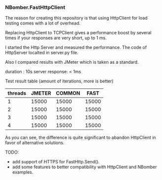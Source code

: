 ### NBomber.FastHttpClient

The reason for creating this repository is that using HttpClient for load testing comes with a lot of overhead.

Replacing HttpClient to TCPClient gives a performance boost by several times if your responses are very short, up to 1 ms.

I started the Http Server and measured the performance. The code of HttpServer localted in server.py file.

Also I compared results with JMeter which is taken as a standard.

duration : 10s
server response: < 1ms

Test result table (amount of iterations, more is better)

|threads   |JMETER          |COMMON           | FAST     |
| -------- | -------------- | --------------- | -------- |
| 1        | 15000          | 15000           | 15000    |
| 2        | 15000          | 15000           | 15000    |
| 3        | 15000          | 15000           | 15000    |
| 4        | 15000          | 15000           | 15000    |

As you can see, the difference is quite significant to abandon HttpClient in favor of alternative solutions.

TODO:
- add support of HTTPS for FastHttp.Send().
- add some features to better compatibility with HttpClient and NBomber examples.
